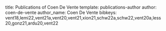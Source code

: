 title: Publications of Coen De Vente
template: publications-author
author: coen-de-vente
author_name: Coen De Vente
bibkeys: vent18,lemi22,vent21a,vent20,vent21,xion21,schw22a,schw22,vent20a,less20,gonz21,ardu20,vent22